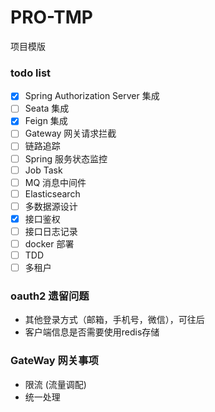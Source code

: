 # PRO-TMP
项目模版

### todo list
- [x] Spring Authorization Server 集成
- [ ] Seata 集成
- [x] Feign 集成
- [ ] Gateway 网关请求拦截
- [ ] 链路追踪
- [ ] Spring 服务状态监控
- [ ] Job Task
- [ ] MQ 消息中间件
- [ ] Elasticsearch
- [ ] 多数据源设计
- [x] 接口鉴权
- [ ] 接口日志记录
- [ ] docker 部署
- [ ] TDD
- [ ] 多租户

### oauth2 遗留问题
- 其他登录方式（邮箱，手机号，微信），可往后
- 客户端信息是否需要使用redis存储

### GateWay 网关事项
- 限流 (流量调配)
- 统一处理